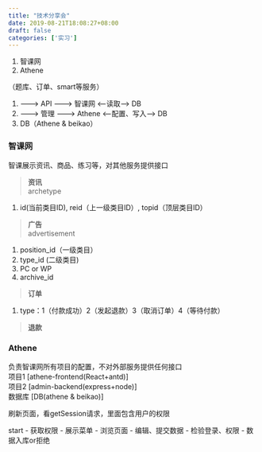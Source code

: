 ```yaml
---
title: "技术分享会"
date: 2019-08-21T18:08:27+08:00
draft: false 
categories: ['实习']
---
```


1. 智课网
2. Athene  


（题库、订单、smart等服务）  
1. ---> API ---> 智课网  <--读取--> DB  
2. ---> 管理 ---> Athene  <--配置、写入--> DB  
3. DB（Athene & beikao）  

### 智课网  
智课展示资讯、商品、练习等，对其他服务提供接口  

> **资讯**  
archetype  
1. id(当前类目ID), reid（上一级类目ID）, topid（顶层类目ID）  

> **广告**  
advertisement  
1. position_id（一级类目）  
2. type_id (二级类目)  
3. PC or WP  
4. archive_id  

> **订单**  
1. type：1（付款成功）2（发起退款）3（取消订单）4（等待付款）  

> **退款**  


### Athene  
负责智课网所有项目的配置，不对外部服务提供任何接口  
项目1 [athene-frontend(React+antd)]  
项目2 [admin-backend(express+node)]  
数据库 [DB(athene & beikao)]

刷新页面，看getSession请求，里面包含用户的权限  

start - 获取权限 - 展示菜单 - 浏览页面 - 编辑、提交数据 - 检验登录、权限 - 数据入库or拒绝  

